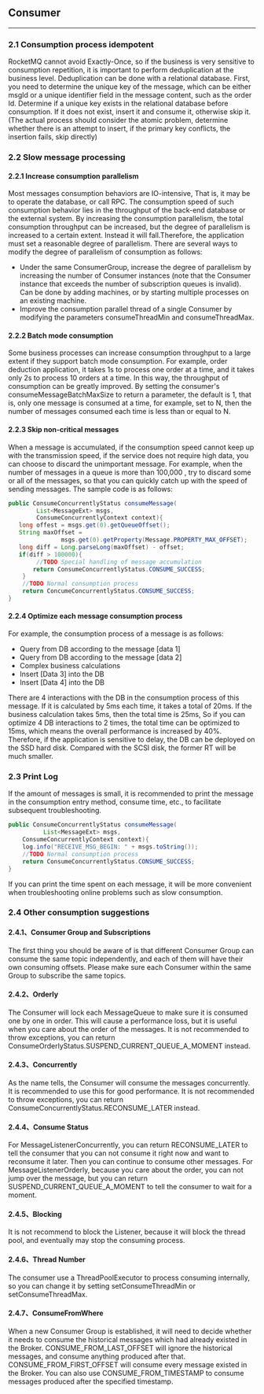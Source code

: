 ## Consumer

----

### 2.1 Consumption process idempotent

RocketMQ cannot avoid Exactly-Once, so if the business is very sensitive to consumption repetition, it is important to perform deduplication at the business level. Deduplication can be done with a relational database. First, you need to determine the unique key of the message, which can be either msgId or a unique identifier field in the message content, such as the order Id. Determine if a unique key exists in the relational database before consumption. If it does not exist, insert it and consume it, otherwise skip it. (The actual process should consider the atomic problem, determine whether there is an attempt to insert, if the primary key conflicts, the insertion fails, skip directly)

### 2.2  Slow message processing

#### 2.2.1 Increase consumption parallelism

Most messages consumption behaviors are IO-intensive, That is, it may be to operate the database, or call RPC. The consumption speed of such consumption behavior lies in the throughput of the back-end database or the external system. By increasing the consumption parallelism, the total consumption throughput can be increased, but the degree of parallelism is increased to a certain extent. Instead it will fall.Therefore, the application must set a reasonable degree of parallelism. There are several ways to modify the degree of parallelism of consumption as follows:

* Under the same ConsumerGroup, increase the degree of parallelism by increasing the number of Consumer instances (note that the Consumer instance that exceeds the number of subscription queues is invalid). Can be done by adding machines, or by starting multiple processes on an existing machine.
* Improve the consumption parallel thread of a single Consumer by modifying the parameters consumeThreadMin and consumeThreadMax.

#### 2.2.2 Batch mode consumption

Some business processes can increase consumption throughput to a large extent if they support batch mode consumption. For example, order deduction application, it takes 1s to process one order at a time, and it takes only 2s to process 10 orders at a time. In this way, the throughput of consumption can be greatly improved. By setting the consumer's consumeMessageBatchMaxSize to return a parameter, the default is 1, that is, only one message is consumed at a time, for example, set to N, then the number of messages consumed each time is less than or equal to N.

#### 2.2.3 Skip non-critical messages

When a message is accumulated, if the consumption speed cannot keep up with the transmission speed, if the service does not require high data, you can choose to discard the unimportant message. For example, when the number of messages in a queue is more than 100,000 , try to discard some or all of the messages, so that you can quickly catch up with the speed of sending messages. The sample code is as follows:

```java
public ConsumeConcurrentlyStatus consumeMessage(
        List<MessageExt> msgs,
        ConsumeConcurrentlyContext context){
   long offest = msgs.get(0).getQueueOffset();
   String maxOffset =    
               msgs.get(0).getProperty(Message.PROPERTY_MAX_OFFSET);
   long diff = Long.parseLong(maxOffset) - offset;
   if(diff > 100000){
        //TODO Special handling of message accumulation
       return ConsumeConcurrentlyStatus.CONSUME_SUCCESS;
    }
    //TODO Normal consumption process
    return ConcumeConcurrentlyStatus.CONSUME_SUCCESS;
}
```

#### 2.2.4 Optimize each message consumption process

For example, the consumption process of a message is as follows:

* Query from DB according to the message [data 1]
* Query from DB according to the message [data 2]
* Complex business calculations
* Insert [Data 3] into the DB
* Insert [Data 4] into the DB

There are 4 interactions with the DB in the consumption process of this message. If it is calculated by 5ms each time, it takes a total of 20ms. If the business calculation takes 5ms, then the total time is 25ms, So if you can optimize 4 DB interactions to 2 times, the total time can be optimized to 15ms, which means the overall performance is increased by 40%. Therefore, if the application is sensitive to delay, the DB can be deployed on the SSD hard disk. Compared with the SCSI disk, the former RT will be much smaller.

### 2.3 Print Log

If the amount of messages is small, it is recommended to print the message in the consumption entry method, consume time, etc., to facilitate subsequent troubleshooting.

```java
public ConsumeConcurrentlyStatus consumeMessage(
          List<MessageExt> msgs,
    ConsumeConcurrentlyContext context){
    log.info("RECEIVE_MSG_BEGIN: " + msgs.toString());
    //TODO Normal consumption process
    return ConsumeConcurrentlyStatus.CONSUME_SUCCESS;
}
```

If you can print the time spent on each message, it will be more convenient when troubleshooting online problems such as slow consumption.

### 2.4 Other consumption suggestions

#### 2.4.1、Consumer Group and Subscriptions

The first thing you should be aware of is that different Consumer Group can consume the same topic independently, and each of them will have their own consuming offsets. Please make sure each Consumer within the same Group to subscribe the same topics.

#### 2.4.2、Orderly

The Consumer will lock each MessageQueue to make sure it is consumed one by one in order. This will cause a performance loss, but it is useful when you care about the order of the messages. It is not recommended to throw exceptions, you can return ConsumeOrderlyStatus.SUSPEND_CURRENT_QUEUE_A_MOMENT instead.

#### 2.4.3、Concurrently

As the name tells, the Consumer will consume the messages concurrently. It is recommended to use this for good performance. It is not recommended to throw exceptions, you can return ConsumeConcurrentlyStatus.RECONSUME_LATER instead.

#### 2.4.4、Consume Status

For MessageListenerConcurrently, you can return RECONSUME_LATER to tell the consumer that you can not consume it right now and want to reconsume it later. Then you can continue to consume other messages. For MessageListenerOrderly, because you care about the order, you can not jump over the message, but you can return SUSPEND_CURRENT_QUEUE_A_MOMENT to tell the consumer to wait for a moment.

#### 2.4.5、Blocking

It is not recommend to block the Listener, because it will block the thread pool, and eventually may stop the consuming process.

#### 2.4.6、Thread Number

The consumer use a ThreadPoolExecutor to process consuming internally, so you can change it by setting setConsumeThreadMin or setConsumeThreadMax.

#### 2.4.7、ConsumeFromWhere

When a new Consumer Group is established, it will need to decide whether it needs to consume the historical messages which had already existed in the Broker. CONSUME_FROM_LAST_OFFSET will ignore the historical messages, and consume anything produced after that. CONSUME_FROM_FIRST_OFFSET will consume every message existed in the Broker. You can also use CONSUME_FROM_TIMESTAMP to consume messages produced after the specified timestamp.







